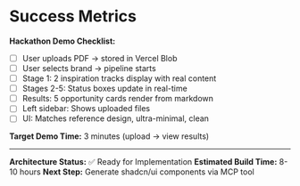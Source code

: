 # Success Metrics

**Hackathon Demo Checklist:**
- [ ] User uploads PDF → stored in Vercel Blob
- [ ] User selects brand → pipeline starts
- [ ] Stage 1: 2 inspiration tracks display with real content
- [ ] Stages 2-5: Status boxes update in real-time
- [ ] Results: 5 opportunity cards render from markdown
- [ ] Left sidebar: Shows uploaded files
- [ ] UI: Matches reference design, ultra-minimal, clean

**Target Demo Time:** 3 minutes (upload → view results)

---

**Architecture Status:** ✅ Ready for Implementation
**Estimated Build Time:** 8-10 hours
**Next Step:** Generate shadcn/ui components via MCP tool
